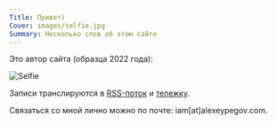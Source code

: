```yaml
---
Title: Привет)
Cover: images/selfie.jpg
Summary: Несколько слов об этом сайте
---
```


Это автор сайта (образца 2022 года):

![Selfie](images/selfie@2x.jpg)

Записи транслируются в [RSS-поток][rss] и [тележку][tg].

Связаться со мной лично можно по почте: iam[at]alexeypegov.com.

[rss]: https://feeds.feedburner.com/false-movement
[tg]: https://t.me/falsemovement